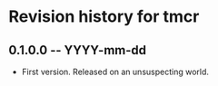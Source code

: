 # Revision history for tmcr

## 0.1.0.0 -- YYYY-mm-dd

* First version. Released on an unsuspecting world.
